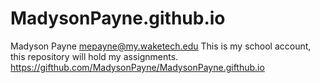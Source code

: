 # MadysonPayne.github.io
Madyson Payne 
mepayne@my.waketech.edu
This is my school account, this repository will hold my assignments.
https://gifthub.com/MadysonPayne/MadysonPayne.gifthub.io
